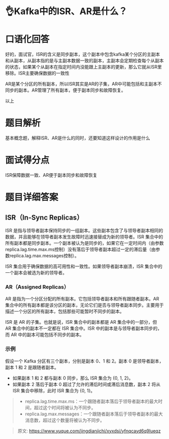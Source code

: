 # 👌Kafka中的ISR、AR是什么？

# 口语化回答
好的，面试官，ISR的含义是同步副本，这个副本中包含kafka某个分区的主副本和从副本，从副本指的是与主副本数据一致的副本，主副本会定期检查每个从副本的状态，如果某个从副本在指定时间内没能跟上主副本的更新，那么它就从ISR里移除。ISR主要确保数据的一致性

AR是某个分区的所有副本，所以ISR其实是AR的子集，AR中可能包括和主副本不同步的副本。AR管理了所有副本，便于副本同步和故障恢复。

以上

# 题目解析
基本概念题，解释ISR、AR是什么的同时，还要知道这样设计的作用是什么

# 面试得分点
ISR保障数据一致、AR便于副本同步和故障恢复

# 题目详细答案
## ISR（In-Sync Replicas）
ISR 是指与领导者副本保持同步的一组副本。这些副本包含了与领导者副本相同的数据，并且能够在领导者副本发生故障时迅速接替成为新的领导者。ISR 集合中的所有副本都是同步副本。一个副本被认为是同步的，如果它在一定时间内（由参数replica.lag.time.max.ms控制）没有落后于领导者副本超过一定的滞后量（由参数replica.lag.max.messages控制）。

ISR 集合用于确保数据的高可用性和一致性。如果领导者副本崩溃，ISR 集合中的一个副本会被选为新的领导者。

### AR（Assigned Replicas）
AR 是指为一个分区分配的所有副本。它包括领导者副本和所有跟随者副本。AR 集合中的所有副本都是该分区的副本，无论它们是否与领导者副本同步。主要用于描述一个分区的所有副本，包括那些可能暂时不同步的副本。



ISR 是 AR 的子集。也就是说，ISR 集合中的副本都是 AR 集合中的一部分，但 AR 集合中的副本不一定都在 ISR 集合中。ISR 中的副本是与领导者副本同步的，而 AR 中的副本可能包括不同步的副本。

### 示例
假设一个 Kafka 分区有三个副本，分别是副本 0、1 和 2。副本 0 是领导者副本，副本 1 和 2 是跟随者副本。

+ 如果副本 1 和 2 都与副本 0 同步，那么 ISR 集合为 {0, 1, 2}。
+ 如果副本 2 落后于副本 0 超过了允许的滞后时间或滞后消息数，副本 2 将从 ISR 集合中移除，此时 ISR 集合为 {0, 1}。

> + replica.lag.time.max.ms：一个跟随者副本落后于领导者副本的最大时间，超过这个时间将被认为不同步。
> + replica.lag.max.messages：一个跟随者副本落后于领导者副本的最大消息数，超过这个数量将被认为不同步。
>





> 原文: <https://www.yuque.com/jingdianjichi/xyxdsi/yfnqcayd6q9lueqz>